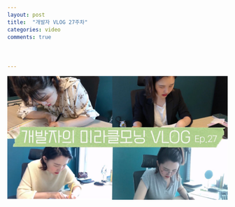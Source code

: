 ```yaml
---
layout: post
title:  "개발자 VLOG 27주차"
categories: video 
comments: true



---
```


[![썸네일](/assets/img/youtube/27.jpg)](https://youtu.be/6JNU4jDbbxY)













